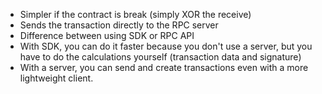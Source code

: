 - Simpler if the contract is break (simply XOR the receive)
- Sends the transaction directly to the RPC server
- Difference between using SDK or RPC API
- With SDK, you can do it faster because you don't use a server, but you have to do the calculations yourself (transaction data and signature)
- With a server, you can send and create transactions even with a more lightweight client.
